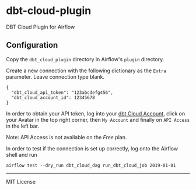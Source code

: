 # dbt-cloud-plugin
DBT Cloud Plugin for Airflow

## Configuration

Copy the `dbt_cloud_plugin` directory in Airflow's `plugin` directory.

Create a new connection with the following dictionary as the `Extra` parameter. Leave connection type blank.
```
{
  "dbt_cloud_api_token": "123abcdefg456",
  "dbt_cloud_account_id": 12345678
}
```

In order to obtain your API token, log into your [dbt Cloud Account](https://cloud.getdbt.com), click on your Avatar in the top right corner, then `My Account` and finally on `API Access` in the left bar. 

Note: API Access is not available on the _Free_ plan. 


In order to test if the connection is set up correctly, log onto the Airflow shell and run

`airflow test --dry_run dbt_cloud_dag run_dbt_cloud_job 2019-01-01`



----
MIT License